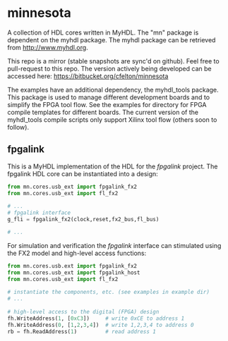 minnesota
=========

A collection of HDL cores written in MyHDL.  The "mn" package is 
dependent on the myhdl package.  The myhdl package can be retrieved
from http://www.myhdl.org.

This repo is a mirror (stable snapshots are sync'd on github).
Feel free to pull-request to this repo.  The version actively 
being developed can be accessed here: https://bitbucket.org/cfelton/minnesota

The examples have an additional dependency, the myhdl_tools package.
This package is used to manage different development boards and to 
simplify the FPGA tool flow.  See the examples for directory for 
FPGA compile templates for different boards.  The current version 
of the myhdl_tools compile scripts only support Xilinx tool flow
(others soon to follow).

fpgalink
---------
This is a MyHDL implementation of the HDL for the *fpgalink*
project.  The fpgalink HDL core can be instantiated into 
a design:

```python
from mn.cores.usb_ext import fpgalink_fx2
from mn.cores.usb_ext import fl_fx2
 
# ...
# fpgalink interface 
g_fli = fpgalink_fx2(clock,reset,fx2_bus,fl_bus) 

# ...
```

For simulation and verification the *fpgalink* interface can
stimulated using the FX2 model and high-level access functions:

```python
from mn.cores.usb.ext import fpgalink_fx2
from mn.cores.usb_ext import fpgalink_host
from mn.cores.usb_ext import fl_fx2 
 
# instantiate the components, etc. (see examples in example dir)
# ...
    
# high-level access to the digital (FPGA) design
fh.WriteAddress(1, [0xC3])     # write 0xCE to address 1
fh.WriteAddress(0, [1,2,3,4])  # write 1,2,3,4 to address 0
rb = fh.ReadAddress(1)         # read address 1
```




